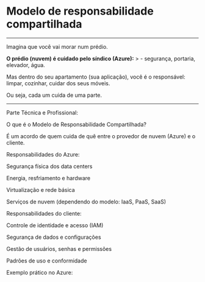 # **Modelo de responsabilidade compartilhada**

---

Imagina que você vai morar num prédio.

**O prédio (nuvem) é cuidado pelo síndico (Azure):** > - segurança, portaria, elevador, água.

Mas dentro do seu apartamento (sua aplicação), você é o responsável: limpar, cozinhar, cuidar dos seus móveis.


Ou seja, cada um cuida de uma parte.


---

Parte Técnica e Profissional:

O que é o Modelo de Responsabilidade Compartilhada?

É um acordo de quem cuida de quê entre o provedor de nuvem (Azure) e o cliente.

Responsabilidades do Azure:

Segurança física dos data centers

Energia, resfriamento e hardware

Virtualização e rede básica

Serviços de nuvem (dependendo do modelo: IaaS, PaaS, SaaS)


Responsabilidades do cliente:

Controle de identidade e acesso (IAM)

Segurança de dados e configurações

Gestão de usuários, senhas e permissões

Padrões de uso e conformidade


Exemplo prático no Azure:
